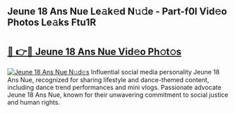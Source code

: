 ## Jeune 18 Ans Nue Le𝚊k𝚎d N𝚞𝚍e - Part-f0l Vid𝚎o Photos Le𝚊ks Ftu1R

# <h2><a href="http://fb8olr.evod.top/?m=Jeune+18+Ans+Nue">🔗 👉🔴 Jeune 18 Ans Nue Vid𝚎o Ph𝚘t𝚘s</a></h2>

[![Jeune 18 Ans Nue N𝚞d𝚎s](https://i.imgur.com/8V9OHl7.gif)](http://fb8olr.evod.top/?m=Jeune+18+Ans+Nue)
Influential social media personality Jeune 18 Ans Nue, recognized for sharing lifestyle and dance-themed content, including dance trend performances and mini vlogs. Passionate advocate Jeune 18 Ans Nue, known for their unwavering commitment to social justice and human rights. 
